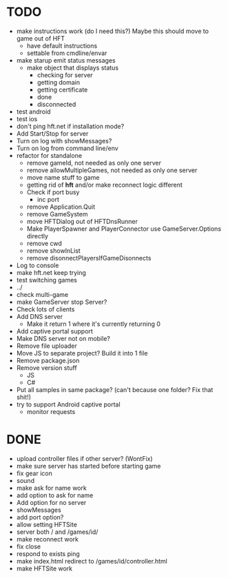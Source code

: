 TODO
====

*   make instructions work (do I need this?) Maybe this should move to game out of HFT
    *   have default instructions
    *   settable from cmdline/envar
*   make starup emit status messages
    *   make object that displays status
        *   checking for server
        *   getting domain
        *   getting certificate
        *   done
        *   disconnected
*   test android
*   test ios
*   don't ping hft.net if installation mode?
*   Add Start/Stop for server
*   Turn on log with showMessages?
*   Turn on log from command line/env
*   refactor for standalone
    *   remove gameId, not needed as only one server
    *   remove allowMultipleGames, not needed as only one server
    *   move name stuff to game
    *   getting rid of __hft__ and/or make reconnect logic different
    *   Check if port busy
        *   inc port
    *   remove Application.Quit
    *   remove GameSystem
    *   move HFTDialog out of HFTDnsRunner
    *   Make PlayerSpawner and PlayerConnector use GameServer.Options directly
    *   remove cwd
    *   remove showInList
    *   remove disonnectPlayersIfGameDisonnects
*   Log to console
*   make hft.net keep trying
*   test switching games
*   ../
*   check multi-game
*   make GameServer stop Server?
*   Check lots of clients
*   Add DNS server
    *   Make it return 1 where it's currently returning 0
*   Add captive portal support
*   Make DNS server not on mobile?
*   Remove file uploader
*   Move JS to separate project? Build it into 1 file
*   Remove package.json
*   Remove version stuff
    *   JS
    *   C#
*   Put all samples in same package? (can't because one folder? Fix that shit!)
*   try to support Android captive portal
    *   monitor requests

DONE
====

*   upload controller files if other server? (WontFix)
*   make sure server has started before starting game
*   fix gear icon
*   sound
*   make ask for name work
*   add option to ask for name
*   Add option for no server
*   showMessages
*   add port option?
*   allow setting HFTSite
*   server both / and /games/id/
*   make reconnect work
*   fix close
*   respond to exists ping
*   make index.html redirect to /games/id/controller.html
*   make HFTSite work

